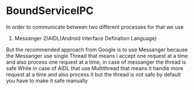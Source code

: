 # BoundServiceIPC
In order to communicate between two different processes for that we use 
1) Messanger
2)AIDL(Android interface Defination Language)

But the recommended approach from Google is to use Messanger because the Messanger use single Thread that means i accept one request at a time
and also process one request at a time, in case of messanger the thread is safe
While in case of AIDL that use Multithread that means it handle more request at a time and also process it but the thread is not safe by default
you have to make it safe manually

